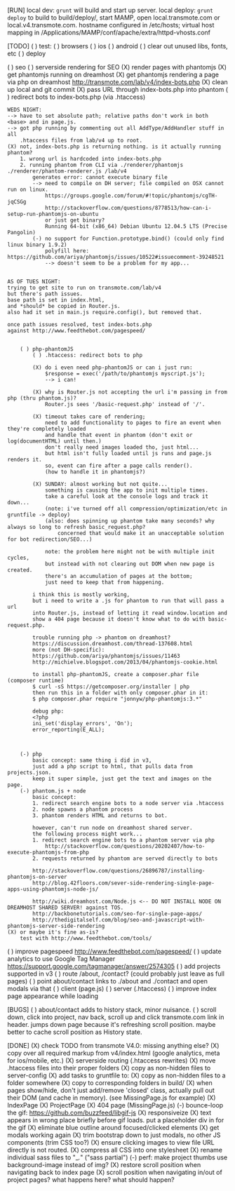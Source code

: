 [RUN]
local dev: `grunt` will build and start up server.
local deploy: `grunt deploy` to build to build/deploy/, start MAMP, open local.transmote.com or local.v4.transmote.com.
	hostname configured in /etc/hosts;
	virtual host mapping in /Applications/MAMP/conf/apache/extra/httpd-vhosts.conf

[TODO]
( ) test:
	( ) browsers
	( ) ios
	( ) android
( ) clear out unused libs, fonts, etc
( ) deploy

( ) seo
	( ) serverside rendering for SEO
		(X) render pages with phantomjs
		(X) get phantomjs running on dreamhost
		(X) get phantomjs rendering a page via php on dreamhost
			http://transmote.com/lab/v4/index-bots.php
		(X) clean up local and git commit
		(X) pass URL through index-bots.php into phantom
		( ) redirect bots to index-bots.php (via .htaccess)


	WEDS NIGHT:
	--> have to set absolute path; relative paths don't work in both <base> and in page.js.
	--> got php running by commenting out all AddType/AddHandler stuff in all
	    .htaccess files from lab/v4 up to root.
	(X) not, index-bots.php is returning nothing. is it actually running phantom?
		1. wrong url is hardcoded into index-bots.php
		2. running phantom from CLI via ./renderer/phantomjs ./renderer/phantom-renderer.js /lab/v4
			generates error: cannot execute binary file
			--> need to compile on DH server; file compiled on OSX cannot run on linux.
				https://groups.google.com/forum/#!topic/phantomjs/cgTH-jqCSGg
				http://stackoverflow.com/questions/8778513/how-can-i-setup-run-phantomjs-on-ubuntu
			    or just get binary?
			    Running 64-bit (x86_64) Debian Ubuntu 12.04.5 LTS (Precise Pangolin)
			(-) no support for Function.prototype.bind() (could only find linux binary 1.9.2)
				polyfill here: https://github.com/ariya/phantomjs/issues/10522#issuecomment-39248521
				--> doesn't seem to be a problem for my app...


	AS OF TUES NIGHT:
	trying to get site to run on transmote.com/lab/v4
	but there's path issues.
	base path is set in index.html,
	and *should* be copied in Router.js.
	also had it set in main.js require.config(), but removed that.

	once path issues resolved, test index-bots.php
	against http://www.feedthebot.com/pagespeed/


		( ) php-phantomJS
			( ) .htaccess: redirect bots to php 

			(X) do i even need php-phantomJS or can i just run:
				$response = exec('/path/to/phantomjs myscript.js');
				--> i can!

			(X) why is Router.js not accepting the url i'm passing in from php (thru phantom.js)?
				Router.js sees '/basic-request.php' instead of '/'.

			(X) timeout takes care of rendering;
				need to add functionality to pages to fire an event when they're completely loaded
				and handle that event in phantom (don't exit or log(documentHTML) until then.)
				don't really need images loaded tho, just html...
				but html isn't fully loaded until js runs and page.js renders it.
				so, event can fire after a page calls render().
				(how to handle it in phantomjs?)

			(X) SUNDAY: almost working but not quite...
				something is causing the app to init multiple times.
				take a careful look at the console logs and track it down...
				(note: i've turned off all compression/optimization/etc in gruntfile -> deploy)
				(also: does spinning up phantom take many seconds? why always so long to refresh basic_request.php?
					concerned that would make it an unacceptable solution for bot redirection/SEO...)

				note: the problem here might not be with multiple init cycles,
				but instead with not clearing out DOM when new page is created.
				there's an accumulation of pages at the bottom;
				just need to keep that from happening.

			i think this is mostly working,
			but i need to write a .js for phantom to run that will pass a url
			into Router.js, instead of letting it read window.location and
			show a 404 page because it doesn't know what to do with basic-request.php.

			trouble running php -> phantom on dreamhost?
			https://discussion.dreamhost.com/thread-137608.html
			more (not DH-specific):
			https://github.com/ariya/phantomjs/issues/11463
			http://michielve.blogspot.com/2013/04/phantomjs-cookie.html

			to install php-phantomJS, create a composer.phar file (composer runtime)
			$ curl -sS https://getcomposer.org/installer | php
			then run this in a folder with only composer.phar in it:
			$ php composer.phar require "jonnyw/php-phantomjs:3.*"

			debug php:
			<?php
			ini_set('display_errors', 'On');
			error_reporting(E_ALL);



		(-) php
			basic concept: same thing i did in v3,
			just add a php script to html, that pulls data from projects.json.
			keep it super simple, just get the text and images on the page.
		(-) phantom.js + node
			basic concept:
			1. redirect search engine bots to a node server via .htaccess
			2. node spawns a phantom process
			3. phantom renders HTML and returns to bot.

			however, can't run node on dreamhost shared server.
			the following process might work...
			1. redirect search engine bots to a phantom server via php
				http://stackoverflow.com/questions/20202407/how-to-execute-phantomjs-from-php
			2. requests returned by phantom are served directly to bots

			http://stackoverflow.com/questions/26896787/installing-phantomjs-on-server
			http://blog.42floors.com/sever-side-rendering-single-page-apps-using-phantomjs-node-js/

			http://wiki.dreamhost.com/Node.js <-- DO NOT INSTALL NODE ON DREAMHOST SHARED SERVER! against TOS.
			http://backbonetutorials.com/seo-for-single-page-apps/
			http://thedigitalself.com/blog/seo-and-javascript-with-phantomjs-server-side-rendering
	(X) or maybe it's fine as-is?
		test with http://www.feedthebot.com/tools/
( ) improve pagespeed
	http://www.feedthebot.com/pagespeed/
( ) update analytics to use Google Tag Manager
	https://support.google.com/tagmanager/answer/2574305
( ) add projects supported in v3
( ) route /about, /contact? (could probably just leave as full pages)
	( ) point about/contact links to ./about and ./contact
		and open modals via that
	( ) client (page.js)
	( ) server (.htaccess)
( ) improve index page appearance while loading

[BUGS]
( ) about/contact adds to history stack, minor nuisance.
( ) scroll down, click into project, nav back, scroll up and click transmote.com link in header.
	jumps down page because it's refreshing scroll position.
	maybe better to cache scroll position as History state.

[DONE]
(X) check TODO from transmote V4.0: missing anything else?
(X) copy over all required markup from v4/index.html
	(google analytics, meta for ios/mobile, etc.)
(X) serverside routing (.htaccess rewrites)
	(X) move .htaccess files into their proper folders
	(X) copy as non-hidden files to server-config
	(X) add tasks to gruntfile to:
		(X) copy as non-hidden files to a folder somewhere
		(X) copy to corresponding folders in build/
(X) when pages show/hide, don't just add/remove 'closed' class,
	actually pull out their DOM (and cache in memory).
	(see MissingPage.js for example)
	(X) IndexPage
	(X) ProjectPage
(X) 404 page (MissingPage.js)
	(-) bounce-loop the gif:
		https://github.com/buzzfeed/libgif-js
	(X) responsiveize
	(X) text appears in wrong place briefly before gif loads.
		put a placeholder div in for the gif
(X) eliminate blue outline around focused/clicked elements
(X) get modals working again
	(X) trim bootstrap down to just modals, no other JS components (trim CSS too?)
(X) ensure clicking images to view file URL directly is not routed.
(X) compress all CSS into one stylesheet
	(X) rename individual sass files to "_*.*" ("sass partial")
(-) perf: make project thumbs use background-image instead of img?
(X) restore scroll position when navigating back to index page
(X) scroll position when navigating in/out of project pages? what happens here? what should happen?

